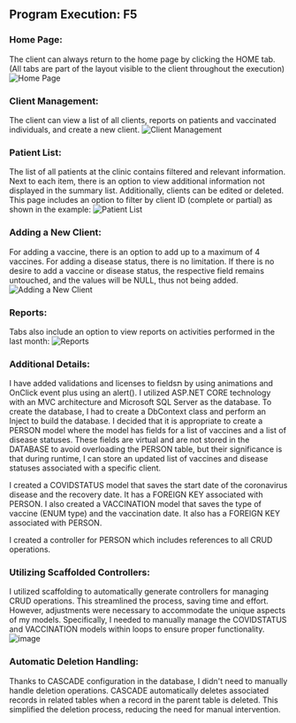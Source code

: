 ## Program Execution: F5

### Home Page:
The client can always return to the home page by clicking the HOME tab. (All tabs are part of the layout visible to the client throughout the execution)
![Home Page](https://github.com/shiraseg/interview/assets/92149110/33604bfd-35d6-4244-b986-e3a4b03ee287)

### Client Management:
The client can view a list of all clients, reports on patients and vaccinated individuals, and create a new client.
![Client Management](https://github.com/shiraseg/interview/assets/92149110/4dfed9ce-3b67-4869-8ed9-e2cc16a674d3)

### Patient List:
The list of all patients at the clinic contains filtered and relevant information. Next to each item, there is an option to view additional information not displayed in the summary list. Additionally, clients can be edited or deleted. This page includes an option to filter by client ID (complete or partial) as shown in the example:
![Patient List](https://github.com/shiraseg/interview/assets/92149110/a0676bd5-028c-4bf8-806a-b7ed25b19b93)

### Adding a New Client:
For adding a vaccine, there is an option to add up to a maximum of 4 vaccines. For adding a disease status, there is no limitation. If there is no desire to add a vaccine or disease status, the respective field remains untouched, and the values will be NULL, thus not being added.
![Adding a New Client](https://github.com/shiraseg/interview/assets/92149110/b574f21a-09a7-4d8c-81ac-2dfe3762eaab)

### Reports:
Tabs also include an option to view reports on activities performed in the last month:
![Reports](https://github.com/shiraseg/interview/assets/92149110/251c7df1-50e0-4459-9f52-5dcf605e87cd)

### Additional Details:
I have added validations and licenses to fieldsת by using animations and OnClick event plus using an alert().
I utilized ASP.NET CORE technology with an MVC architecture and Microsoft SQL Server as the database. To create the database, I had to create a DbContext class and perform an Inject to build the database. I decided that it is appropriate to create a PERSON model where the model has fields for a list of vaccines and a list of disease statuses. These fields are virtual and are not stored in the DATABASE to avoid overloading the PERSON table, but their significance is that during runtime, I can store an updated list of vaccines and disease statuses associated with a specific client.

I created a COVIDSTATUS model that saves the start date of the coronavirus disease and the recovery date. It has a FOREIGN KEY associated with PERSON. I also created a VACCINATION model that saves the type of vaccine (ENUM type) and the vaccination date. It also has a FOREIGN KEY associated with PERSON.

I created a controller for PERSON which includes references to all CRUD operations.
### Utilizing Scaffolded Controllers:
I utilized scaffolding to automatically generate controllers for managing CRUD operations. This streamlined the process, saving time and effort. However, adjustments were necessary to accommodate the unique aspects of my models. Specifically, I needed to manually manage the COVIDSTATUS and VACCINATION models within loops to ensure proper functionality.
![image](https://github.com/shiraseg/interview/assets/92149110/1f43d49c-419c-4204-9110-765027c8c9a3)


### Automatic Deletion Handling:
Thanks to CASCADE configuration in the database, I didn't need to manually handle deletion operations. CASCADE automatically deletes associated records in related tables when a record in the parent table is deleted. This simplified the deletion process, reducing the need for manual intervention.
